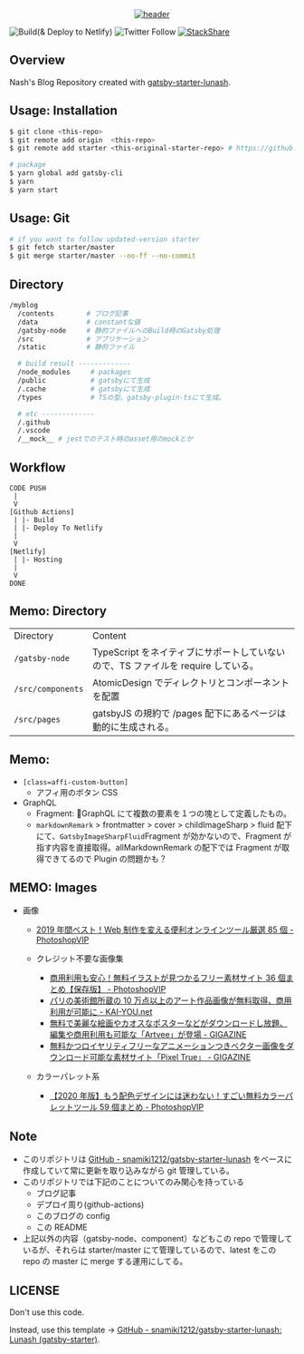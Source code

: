 <!-- Header -->
<div align="center">
  <a href="https://snamiki1212.com">
    <img src="https://user-images.githubusercontent.com/26793088/127581364-127a0134-0dc4-4298-9fe5-72188842a6ad.png" alt="header" />
  </a>
</div>
<!-- /Header -->

<!-- Badges -->

![Build(& Deploy to Netlify)](https://github.com/snamiki1212/myblog/workflows/Build%20&%20Deploy%20to%20Netlify/badge.svg)
![Twitter Follow](https://img.shields.io/twitter/follow/snamiki1212?style=social)
[![StackShare](http://img.shields.io/badge/Stackshare-teckstaks-0690fa.svg?style=flat)](https://stackshare.io/snamiki1212/lunash)

<!-- /Badges -->

## Overview

Nash's Blog Repository created with [gatsby-starter-lunash](https://github.com/snamiki1212/gatsby-starter-lunash).

## Usage: Installation

```zsh
$ git clone <this-repo>
$ git remote add origin  <this-repo>
$ git remote add starter <this-original-starter-repo> # https://github.com/snamiki1212/gatsby-starter-lunash

# package
$ yarn global add gatsby-cli
$ yarn
$ yarn start
```

## Usage: Git

```zsh
# if you want to follow updated-version starter
$ git fetch starter/master
$ git merge starter/master --no-ff --no-commit
```

## Directory

```sh
/myblog
  /contents        # ブログ記事
  /data            # constantな値
  /gatsby-node     # 静的ファイルへのBuild時のGatsby処理
  /src             # アプリケーション
  /static          # 静的ファイル

  # build result -------------
  /node_modules     # packages
  /public           # gatsbyにて生成
  /.cache           # gatsbyにて生成
  /types            # TSの型。gatsby-plugin-tsにて生成。

  # etc -------------
  /.github
  /.vscode
  /__mock__ # jestでのテスト時のasset用のmockとか
```

## Workflow

```
CODE PUSH
 |
 V
[Github Actions]
 | |- Build
 | |- Deploy To Netlify
 |
 V
[Netlify]
 | |- Hosting
 |
 V
DONE
```

## Memo: Directory

<table>
  <tr>
    <td>Directory</td>
    <td>Content</td>
  </tr>
  <tr>
    <td><code>/gatsby-node</code></td>
    <td>TypeScript をネイティブにサポートしていないので、TS ファイルを require している。</td>
  </tr>
  <tr>
    <td><code>/src/components</code></td>
    <td>AtomicDesign でディレクトリとコンポーネントを配置</td>
  </tr>
  <tr>
    <td><code>/src/pages</code></td>
    <td>gatsbyJS の規約で /pages 配下にあるページは動的に生成される。</td>
  </tr>
</table>

## Memo:

- `[class=affi-custom-button]`
  - アフィ用のボタン CSS
- GraphQL
  - Fragment: GraphQL にて複数の要素を１つの塊として定義したもの。
  - `markdownRemark` > frontmatter > cover > childImageSharp > fluid 配下にて、`GatsbyImageSharpFluid`Fragment が効かないので、Fragment が指す内容を直接取得。allMarkdownRemark の配下では Fragment が取得できてるので Plugin の問題かも？

## MEMO: Images

- 画像

  - [2019 年間ベスト！Web 制作を変える便利オンラインツール厳選 85 個 - PhotoshopVIP](http://photoshopvip.net/119896)

  - クレジット不要な画像集

    - [商用利用も安心！無料イラストが見つかるフリー素材サイト 36 個まとめ【保存版】 - PhotoshopVIP](http://photoshopvip.net/115273#tip2)
    - [パリの美術館所蔵の 10 万点以上のアート作品画像が無料取得、商用利用が可能に - KAI-YOU.net](https://kai-you.net/article/70889)
    - [無料で美麗な絵画やカオスなポスターなどがダウンロードし放題、編集や商用利用も可能な「Artvee」が登場 - GIGAZINE](https://gigazine.net/news/20200612-artvee-public-domain-art/)
    - [無料かつロイヤリティフリーなアニメーションつきベクター画像をダウンロード可能な素材サイト「Pixel True」 - GIGAZINE](https://gigazine.net/news/20200806-pixeltrue/)

  - カラーパレット系
    - [【2020 年版】もう配色デザインには迷わない！すごい無料カラーパレットツール 59 個まとめ - PhotoshopVIP](http://photoshopvip.net/72189)

## Note

- このリポジトリは [GitHub - snamiki1212/gatsby-starter-lunash](https://github.com/snamiki1212/gatsby-starter-lunash) をベースに作成していて常に更新を取り込みながら git 管理している。
- このリポジトリでは下記のことについてのみ関心を持っている
  - ブログ記事
  - デプロイ周り(github-actions)
  - このブログの config
  - この README
- 上記以外の内容（gatsby-node、component）などもこの repo で管理しているが、それらは starter/master にて管理しているので、latest をこの repo の master に merge する運用にしてる。

## LICENSE

Don't use this code.

Instead, use this template -> [GitHub - snamiki1212/gatsby-starter-lunash: Lunash (gatsby-starter)](https://github.com/snamiki1212/gatsby-starter-lunash).
